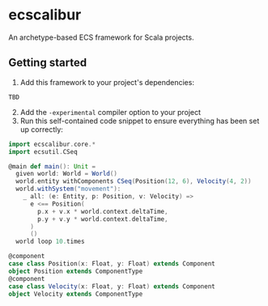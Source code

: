 # ecscalibur

An archetype-based ECS framework for Scala projects.

## Getting started

1) Add this framework to your project's dependencies:  
  ```
  TBD
  ```
2) Add the `-experimental` compiler option to your project
3) Run this self-contained code snippet to ensure everything has been set up correctly:

```scala
import ecscalibur.core.*
import ecsutil.CSeq

@main def main(): Unit =
  given world: World = World()
  world.entity withComponents CSeq(Position(12, 6), Velocity(4, 2))
  world.withSystem("movement"):
    _ all: (e: Entity, p: Position, v: Velocity) =>
      e <== Position(
        p.x + v.x * world.context.deltaTime,
        p.y + v.y * world.context.deltaTime,
      )
      ()
  world loop 10.times

@component
case class Position(x: Float, y: Float) extends Component
object Position extends ComponentType
@component
case class Velocity(x: Float, y: Float) extends Component
object Velocity extends ComponentType
```
